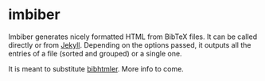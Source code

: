 # imbiber

Imbiber generates nicely formatted HTML from BibTeX files. It can be called directly or from [Jekyll](http://jekyllrb.com). Depending on the options passed, it outputs all the entries of a file (sorted and grouped) or a single one.

It is meant to substitute [bibhtmler](https://github.com/kenohori/bibhtmler). More info to come.